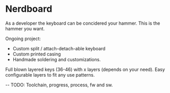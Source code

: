# Nerdboard
As a developer the keyboard can be concidered your hammer. This is the hammer you want.

Ongoing project:
+ Custom split / attach-detach-able keyboard
+ Custom printed casing
+ Handmade soldering and customizations.

Full blown layered keys (36-46) with x layers (depends on your need).
Easy configurable layers to fit any use patterns.

-- TODO: Toolchain, progress, process, fw and sw.
